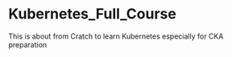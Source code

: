 # Kubernetes_Full_Course
This is about from Cratch to learn Kubernetes especially for CKA preparation
